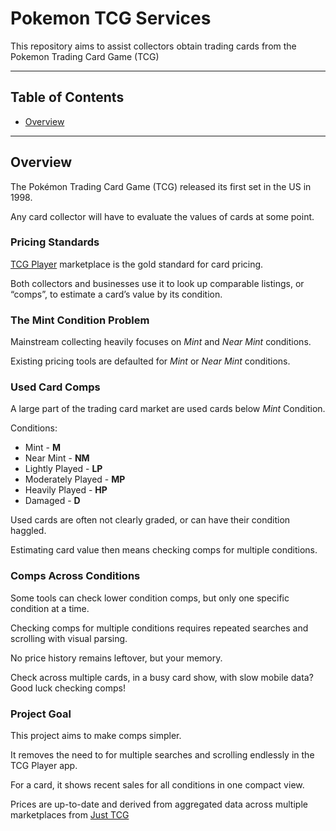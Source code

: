 # Pokemon TCG Services

This repository aims to assist collectors obtain trading cards from the Pokemon
Trading Card Game (TCG)

---

## Table of Contents
- [Overview](#overview)

---

## Overview

The Pokémon Trading Card Game (TCG) released its first set in the US in 1998.

Any card collector will have to evaluate the values of cards at some point.

### Pricing Standards

[TCG Player](https://www.tcgplayer.com/) marketplace is the gold standard
for card pricing.

Both collectors and businesses use it to look up comparable listings, or “comps”,
to estimate a card’s value by its condition.

### The Mint Condition Problem

Mainstream collecting heavily focuses on *Mint* and *Near Mint* conditions.

Existing pricing tools are defaulted for *Mint* or *Near Mint* conditions.

### Used Card Comps

A large part of the trading card market are used cards below *Mint* Condition.

Conditions:
- Mint - **M**
- Near Mint - **NM**
- Lightly Played - **LP**
- Moderately Played - **MP**
- Heavily Played - **HP**
- Damaged - **D**

Used cards are often not clearly graded, or can have their condition haggled.

Estimating card value then means checking comps for multiple conditions.

### Comps Across Conditions

Some tools can check lower condition comps, but only one specific condition at a
time.

Checking comps for multiple conditions requires repeated searches and scrolling
with visual parsing.

No price history remains leftover, but your memory.

Check across multiple cards, in a busy card show, with slow mobile data?
Good luck checking comps!

### Project Goal

This project aims to make comps simpler.

It removes the need to for multiple searches and scrolling endlessly in the TCG
Player app.

For a card, it shows recent sales for all conditions in one compact view.

Prices are up-to-date and derived from aggregated data across multiple
marketplaces from [Just TCG](https://justtcg.com/)
